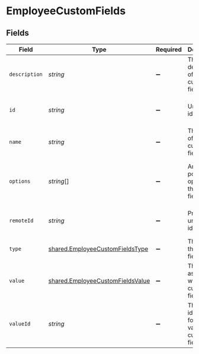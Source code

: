 # EmployeeCustomFields


## Fields

| Field                                                                                       | Type                                                                                        | Required                                                                                    | Description                                                                                 | Example                                                                                     |
| ------------------------------------------------------------------------------------------- | ------------------------------------------------------------------------------------------- | ------------------------------------------------------------------------------------------- | ------------------------------------------------------------------------------------------- | ------------------------------------------------------------------------------------------- |
| `description`                                                                               | *string*                                                                                    | :heavy_minus_sign:                                                                          | The description of the custom field.                                                        | The completion status of the employee's training.                                           |
| `id`                                                                                        | *string*                                                                                    | :heavy_minus_sign:                                                                          | Unique identifier                                                                           | 8187e5da-dc77-475e-9949-af0f1fa4e4e3                                                        |
| `name`                                                                                      | *string*                                                                                    | :heavy_minus_sign:                                                                          | The name of the custom field.                                                               | Training Completion Status                                                                  |
| `options`                                                                                   | *string*[]                                                                                  | :heavy_minus_sign:                                                                          | An array of possible options for the custom field.                                          | [<br/>"Not Started",<br/>"In Progress",<br/>"Completed",<br/>"Overdue"<br/>]                |
| `remoteId`                                                                                  | *string*                                                                                    | :heavy_minus_sign:                                                                          | Provider's unique identifier                                                                | 8187e5da-dc77-475e-9949-af0f1fa4e4e3                                                        |
| `type`                                                                                      | [shared.EmployeeCustomFieldsType](../../../sdk/models/shared/employeecustomfieldstype.md)   | :heavy_minus_sign:                                                                          | The type of the custom field.                                                               | Dropdown                                                                                    |
| `value`                                                                                     | [shared.EmployeeCustomFieldsValue](../../../sdk/models/shared/employeecustomfieldsvalue.md) | :heavy_minus_sign:                                                                          | The value associated with the custom field.                                                 | Completed                                                                                   |
| `valueId`                                                                                   | *string*                                                                                    | :heavy_minus_sign:                                                                          | The unique identifier for the value of the custom field.                                    | value_456                                                                                   |